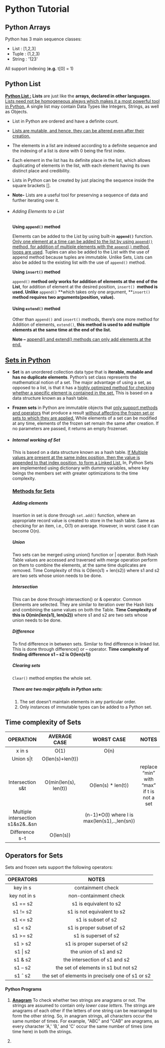 # 						**Python Tutorial**

## **Python Arrays**

Python has 3 main sequence classes:

- List : [1,2,3]
- Tuple : (1,2,3)
- String : '123'

All support indexing (**e.g.** t[0] = 1) 

## Python List

<u>**Python List :**</u> **Lists** are just like the **arrays, declared in other languages**. <u>Lists need not be homogeneous always which makes it a most powerful tool in Python.</u> A single list may contain Data Types like Integers, Strings, as well as Objects. 

- List in Python are ordered and have a definite count. 

- <u>Lists are mutable, and hence, they can be altered even after their creation.</u>

- The elements in a list are indexed according to a definite sequence and the indexing of a list is done with 0 being the first index.

- Each element in the list has its definite place in the list, which allows duplicating of elements in the list, with each element having its own distinct place and credibility.

- Lists in Python can be created by just placing the sequence inside the square brackets [].

- **Note-**  Lists are a useful tool for preserving a sequence of data and further iterating over it.

- ###### Adding Elements to a List

  **Using `append()` method**

  Elements can be added to the List by using built-in **`append()`** function. <u>Only one element at a time can be added to the list by using `append()` method, for addition of multiple elements with the `append()` method, loops are used</u>. Tuples can also be added to the List with the use of append method because tuples are immutable. Unlike Sets, Lists can also be added to the existing list with the use of `append()` method.

  **Using `insert()` method**

  `append()` **method only works for addition of elements at the end of the List**, for addition of element at the desired position, `insert() `**method is used. Unlike** `append()` **which takes only one argument, **`insert()` **method requires two arguments(position, value).**

  

  #### Using `extend()` method

  Other than `append()` and `insert()` methods, there’s one more method for Addition of elements, `extend()`, **this method is used to add multiple elements at the same time at the end of the list.**

  

  **Note –** <u>append() and extend() methods can only add elements at the end.</u>

  

## <u>Sets in Python</u>

- **Set** is an unordered collection data type that is **iterable, mutable and has no duplicate elements**. Python’s set class represents the mathematical notion of a set. The major advantage of using a set, as opposed to a list, is that it has a <u>highly optimized method for checking whether a specific element is contained in the set.</u> This is based on a data structure known as a hash table.

- **Frozen sets** in Python are immutable objects that <u>only support methods and operators</u> that produce a result <u>without affecting the frozen set or sets to which they are applied.</u> While elements of a set can be modified at any time, elements of the frozen set remain the same after creation.
  If no parameters are passed, it returns an empty frozenset.

- ##### Internal working of Set

  This is based on a data structure known as a hash table.
  <u>If Multiple values are present at the same index position, then the value is appended to that index position, to form a Linked List.</u> In, Python Sets are implemented using dictionary with dummy variables, where key beings the members set with greater optimizations to the time complexity.

  ### <u>Methods for Sets</u>

  ##### Adding elements

  Insertion in set is done through `set.add()` function, where an appropriate record value is created to store in the hash table. Same as checking for an item, i.e., O(1) on average. However, in worst case it can become O(n).

  ##### Union

  Two sets can be merged using union() function or | operator. Both Hash Table values are accessed and traversed with merge operation perform on them to combine the elements, at the same time duplicates are removed. Time Complexity of this is O(len(s1) + len(s2)) where s1 and s2 are two sets whose union needs to be done.

  ##### Intersection

  This can be done through intersection() or & operator. Common Elements are selected. They are similar to iteration over the Hash lists and combining the same values on both the Table. **Time Complexity of this is O(min(len(s1), len(s2))** where s1 and s2 are two sets whose union needs to be done.

  ##### Difference

  To find difference in between sets. Similar to find difference in linked list. This is done through difference() or – operator. **Time complexity of finding difference s1 – s2 is O(len(s1))**

  ##### Clearing sets

  `Clear()` method empties the whole set.

  ##### **There are two major pitfalls in Python sets:**

  1. The set doesn’t maintain elements in any particular order.
  2. Only instances of immutable types can be added to a Python set.



## Time complexity of Sets



|             OPERATION             |     AVERAGE CASE      |                  WORST CASE                   |                   NOTES                    |
| :-------------------------------: | :-------------------: | :-------------------------------------------: | :----------------------------------------: |
|              x in s               |         O(1)          |                     O(n)                      |                                            |
|            Union s\|t             |   O(len(s)+len(t))    |                                               |                                            |
|         Intersection s&t          | O(min(len(s), len(t)) |              O(len(s) * len(t))               | replace “min” with “max” if t is not a set |
| Multiple intersection s1&s2&..&sn |                       | (n-1)*O(l) where l is max(len(s1),..,len(sn)) |                                            |
|          Difference s-t           |       O(len(s))       |                                               |                                            |

## Operators for Sets

Sets and frozen sets support the following operators:

|  OPERATORS   |                      NOTES                       |
| :----------: | :----------------------------------------------: |
|   key in s   |                containment check                 |
| key not in s |              non-containment check               |
|   s1 == s2   |              s1 is equivalent to s2              |
|   s1 != s2   |            s1 is not equivalent to s2            |
|   s1 <= s2   |                s1 is subset of s2                |
|   s1 < s2    |            s1 is proper subset of s2             |
|   s1 >= s2   |               s1 is superset of s2               |
|   s1 > s2    |           s1 is proper superset of s2            |
|   s1 \| s2   |              the union of s1 and s2              |
|   s1 & s2    |          the intersection of s1 and s2           |
|   s1 – s2    |       the set of elements in s1 but not s2       |
|   s1 ˆ s2    | the set of elements in precisely one of s1 or s2 |

#### Python Programs

1. **<u>Anagram</u>**  To check whether two strings are anagrams or not. The strings are assumed to contain only *lower case letters*. The strings are anagrams of each other if the letters of one string can be rearranged to form the other string. So, in anagram strings, all characters occur the same number of times. For example, "ABC" and "CAB" are anagrams, as every character 'A,' 'B,' and 'C' occur the same number of times (one time here) in both the strings.

2. 